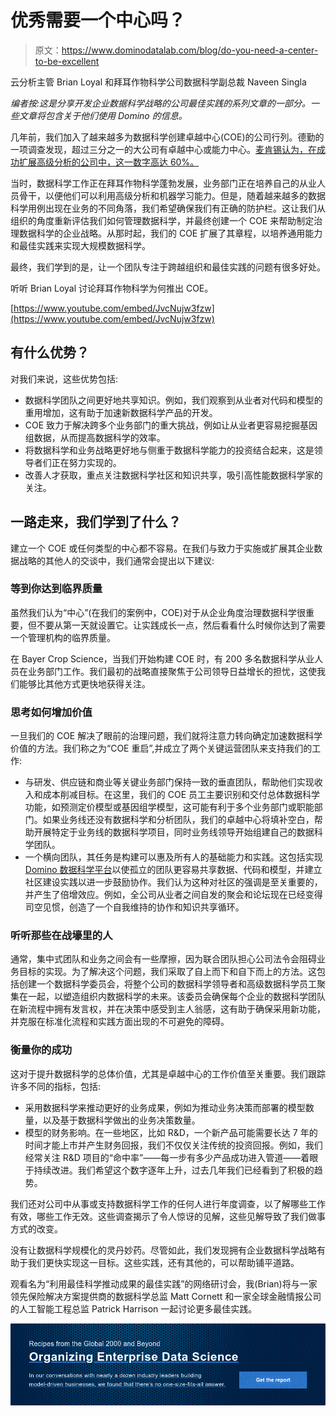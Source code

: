 # 优秀需要一个中心吗？

> 原文：<https://www.dominodatalab.com/blog/do-you-need-a-center-to-be-excellent>

<small class="t-small"></small>云分析主管 Brian Loyal 和拜耳作物科学公司数据科学副总裁 Naveen Singla

*编者按:这是分享开发企业数据科学战略的公司最佳实践的系列文章的一部分。一些文章将包含关于他们使用 Domino 的信息。*

几年前，我们加入了越来越多为数据科学创建卓越中心(COE)的公司行列。德勤的一项调查发现，超过三分之一的大公司有卓越中心或能力中心。[麦肯锡认为，在成功扩展高级分析的公司中，这一数字高达 60%。](https://www.mckinsey.com/industries/financial-services/our-insights/building-an-effective-analytics-organization)

当时，数据科学工作正在拜耳作物科学蓬勃发展，业务部门正在培养自己的从业人员骨干，以便他们可以利用高级分析和机器学习能力。但是，随着越来越多的数据科学用例出现在业务的不同角落，我们希望确保我们有正确的防护栏。这让我们从组织的角度重新评估我们如何管理数据科学，并最终创建一个 COE 来帮助制定治理数据科学的企业战略。从那时起，我们的 COE 扩展了其章程，以培养通用能力和最佳实践来实现大规模数据科学。

最终，我们学到的是，让一个团队专注于跨越组织和最佳实践的问题有很多好处。

听听 Brian Loyal 讨论拜耳作物科学为何推出 COE。

[https://www.youtube.com/embed/JvcNujw3fzw](https://www.youtube.com/embed/JvcNujw3fzw)

## 有什么优势？

对我们来说，这些优势包括:

*   数据科学团队之间更好地共享知识。例如，我们观察到从业者对代码和模型的重用增加，这有助于加速新数据科学产品的开发。
*   COE 致力于解决跨多个业务部门的重大挑战，例如让从业者更容易挖掘基因组数据，从而提高数据科学的效率。
*   将数据科学和业务战略更好地与侧重于数据科学能力的投资结合起来，这是领导者们正在努力实现的。
*   改善人才获取，重点关注数据科学社区和知识共享，吸引高性能数据科学家的关注。

## 一路走来，我们学到了什么？

建立一个 COE 或任何类型的中心都不容易。在我们与致力于实施或扩展其企业数据战略的其他人的交谈中，我们通常会提出以下建议:

### 等到你达到临界质量

虽然我们认为“中心”(在我们的案例中，COE)对于从企业角度治理数据科学很重要，但不要从第一天就设置它。让实践成长一点，然后看看什么时候你达到了需要一个管理机构的临界质量。

在 Bayer Crop Science，当我们开始构建 COE 时，有 200 多名数据科学从业人员在业务部门工作。我们最初的战略直接聚焦于公司领导日益增长的担忧，这使我们能够比其他方式更快地获得关注。

### 思考如何增加价值

一旦我们的 COE 解决了眼前的治理问题，我们就将注意力转向确定加速数据科学价值的方法。我们称之为“COE 重启”,并成立了两个关键运营团队来支持我们的工作:

*   与研发、供应链和商业等关键业务部门保持一致的垂直团队，帮助他们实现收入和成本削减目标。在这里，我们的 COE 员工主要识别和交付总体数据科学功能，如预测定价模型或基因组学模型，这可能有利于多个业务部门或职能部门。如果业务线还没有数据科学和分析团队，我们的卓越中心将填补空白，帮助开展特定于业务线的数据科学项目，同时业务线领导开始组建自己的数据科学团队。
*   一个横向团队，其任务是构建可以惠及所有人的基础能力和实践。这包括实现 [Domino 数据科学平台](https://www.dominodatalab.com/)以使孤立的团队更容易共享数据、代码和模型，并建立社区建设实践以进一步鼓励协作。我们认为这种对社区的强调是至关重要的，并产生了倍增效应。例如，全公司从业者之间自发的聚会和论坛现在已经变得司空见惯，创造了一个自我维持的协作和知识共享循环。

### 听听那些在战壕里的人

通常，集中式团队和业务之间会有一些摩擦，因为联合团队担心公司法令会阻碍业务目标的实现。为了解决这个问题，我们采取了自上而下和自下而上的方法。这包括创建一个数据科学委员会，将整个公司的数据科学领导者和高级数据科学员工聚集在一起，以塑造组织内数据科学的未来。该委员会确保每个企业的数据科学团队在新流程中拥有发言权，并在决策中感受到主人翁感，这有助于确保采用新功能，并克服在标准化流程和实践方面出现的不可避免的障碍。

### 衡量你的成功

这对于提升数据科学的总体价值，尤其是卓越中心的工作价值至关重要。我们跟踪许多不同的指标，包括:

*   采用数据科学来推动更好的业务成果，例如为推动业务决策而部署的模型数量，以及基于数据科学做出的业务决策数量。
*   模型的财务影响。在一些地区，比如 R&D，一个新产品可能需要长达 7 年的时间才能上市并产生财务回报，我们不仅仅关注传统的投资回报。例如，我们经常关注 R&D 项目的“命中率”——每一步有多少产品成功进入管道——着眼于持续改进。我们希望这个数字逐年上升，过去几年我们已经看到了积极的趋势。

我们还对公司中从事或支持数据科学工作的任何人进行年度调查，以了解哪些工作有效，哪些工作无效。这些调查揭示了令人惊讶的见解，这些见解导致了我们做事方式的改变。

没有让数据科学规模化的灵丹妙药。尽管如此，我们发现拥有企业数据科学战略有助于我们更快实现这一目标。这些实践，还有其他的，可以帮助铺平道路。

观看名为“利用最佳科学推动成果的最佳实践”的网络研讨会，我(Brian)将与一家领先保险解决方案提供商的数据科学总监 Matt Cornett 和一家全球金融情报公司的人工智能工程总监 Patrick Harrison 一起讨论更多最佳实践。

[![Recipes from the Global 2000 and Beyond  Organizing Enterprise Data Science  In our conversations with nearly a dozen industry leaders building  model-driven businesses, we found that there’s no one-size-fits-all answer. Get the report](img/5c547f7058c82bfb3daeeb10bb8a6e69.png)](https://cta-redirect.hubspot.com/cta/redirect/6816846/344e4c7f-b995-4b00-a88f-1e4007a55f08)
